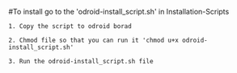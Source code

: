 #To install go to the 'odroid-install_script.sh' in Installation-Scripts

	1. Copy the script to odroid borad

	2. Chmod file so that you can run it 'chmod u+x odroid-install_script.sh'

	3. Run the odroid-install_script.sh file 